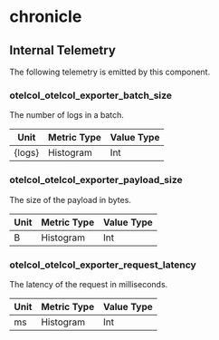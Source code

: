 [comment]: <> (Code generated by mdatagen. DO NOT EDIT.)

# chronicle

## Internal Telemetry

The following telemetry is emitted by this component.

### otelcol_otelcol_exporter_batch_size

The number of logs in a batch.

| Unit | Metric Type | Value Type |
| ---- | ----------- | ---------- |
| {logs} | Histogram | Int |

### otelcol_otelcol_exporter_payload_size

The size of the payload in bytes.

| Unit | Metric Type | Value Type |
| ---- | ----------- | ---------- |
| B | Histogram | Int |

### otelcol_otelcol_exporter_request_latency

The latency of the request in milliseconds.

| Unit | Metric Type | Value Type |
| ---- | ----------- | ---------- |
| ms | Histogram | Int |
